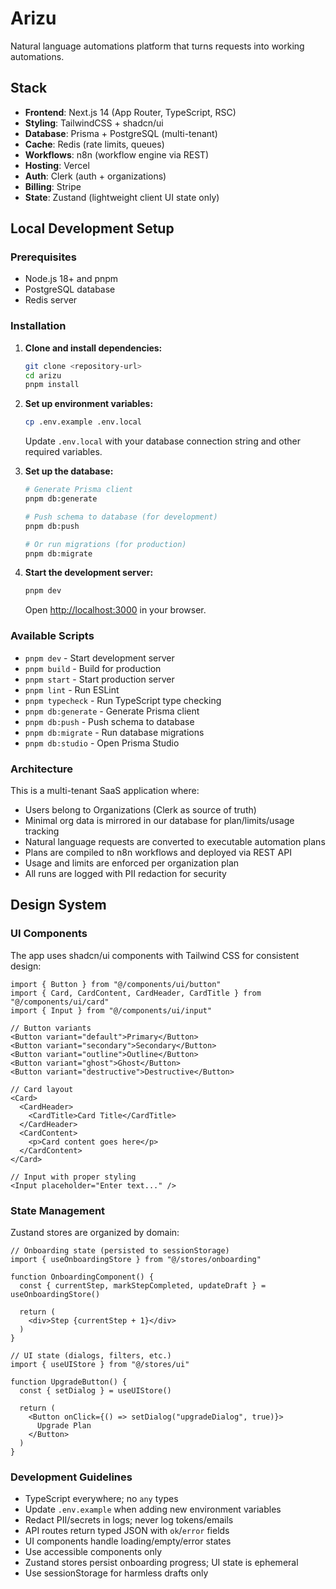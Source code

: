 # Arizu

Natural language automations platform that turns requests into working automations.

## Stack

- **Frontend**: Next.js 14 (App Router, TypeScript, RSC)
- **Styling**: TailwindCSS + shadcn/ui
- **Database**: Prisma + PostgreSQL (multi-tenant)
- **Cache**: Redis (rate limits, queues)
- **Workflows**: n8n (workflow engine via REST)
- **Hosting**: Vercel
- **Auth**: Clerk (auth + organizations)
- **Billing**: Stripe
- **State**: Zustand (lightweight client UI state only)

## Local Development Setup

### Prerequisites

- Node.js 18+ and pnpm
- PostgreSQL database
- Redis server

### Installation

1. **Clone and install dependencies:**
   ```bash
   git clone <repository-url>
   cd arizu
   pnpm install
   ```

2. **Set up environment variables:**
   ```bash
   cp .env.example .env.local
   ```

   Update `.env.local` with your database connection string and other required variables.

3. **Set up the database:**
   ```bash
   # Generate Prisma client
   pnpm db:generate

   # Push schema to database (for development)
   pnpm db:push

   # Or run migrations (for production)
   pnpm db:migrate
   ```

4. **Start the development server:**
   ```bash
   pnpm dev
   ```

   Open [http://localhost:3000](http://localhost:3000) in your browser.

### Available Scripts

- `pnpm dev` - Start development server
- `pnpm build` - Build for production
- `pnpm start` - Start production server
- `pnpm lint` - Run ESLint
- `pnpm typecheck` - Run TypeScript type checking
- `pnpm db:generate` - Generate Prisma client
- `pnpm db:push` - Push schema to database
- `pnpm db:migrate` - Run database migrations
- `pnpm db:studio` - Open Prisma Studio

### Architecture

This is a multi-tenant SaaS application where:

- Users belong to Organizations (Clerk as source of truth)
- Minimal org data is mirrored in our database for plan/limits/usage tracking
- Natural language requests are converted to executable automation plans
- Plans are compiled to n8n workflows and deployed via REST API
- Usage and limits are enforced per organization plan
- All runs are logged with PII redaction for security

## Design System

### UI Components

The app uses shadcn/ui components with Tailwind CSS for consistent design:

```tsx
import { Button } from "@/components/ui/button"
import { Card, CardContent, CardHeader, CardTitle } from "@/components/ui/card"
import { Input } from "@/components/ui/input"

// Button variants
<Button variant="default">Primary</Button>
<Button variant="secondary">Secondary</Button>
<Button variant="outline">Outline</Button>
<Button variant="ghost">Ghost</Button>
<Button variant="destructive">Destructive</Button>

// Card layout
<Card>
  <CardHeader>
    <CardTitle>Card Title</CardTitle>
  </CardHeader>
  <CardContent>
    <p>Card content goes here</p>
  </CardContent>
</Card>

// Input with proper styling
<Input placeholder="Enter text..." />
```

### State Management

Zustand stores are organized by domain:

```tsx
// Onboarding state (persisted to sessionStorage)
import { useOnboardingStore } from "@/stores/onboarding"

function OnboardingComponent() {
  const { currentStep, markStepCompleted, updateDraft } = useOnboardingStore()

  return (
    <div>Step {currentStep + 1}</div>
  )
}

// UI state (dialogs, filters, etc.)
import { useUIStore } from "@/stores/ui"

function UpgradeButton() {
  const { setDialog } = useUIStore()

  return (
    <Button onClick={() => setDialog("upgradeDialog", true)}>
      Upgrade Plan
    </Button>
  )
}
```

### Development Guidelines

- TypeScript everywhere; no `any` types
- Update `.env.example` when adding new environment variables
- Redact PII/secrets in logs; never log tokens/emails
- API routes return typed JSON with `ok`/`error` fields
- UI components handle loading/empty/error states
- Use accessible components only
- Zustand stores persist onboarding progress; UI state is ephemeral
- Use sessionStorage for harmless drafts only